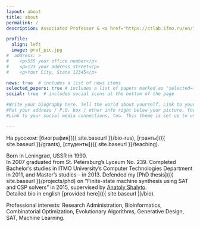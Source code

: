 ```yaml
---
layout: about
title: about
permalink: /
description: Associated Professor & <a href="https://ctlab.ifmo.ru/en/">Computer Technologies Lab</a> head – <a href="https://en.itmo.ru/en/">ITMO University</a>, St. Petersburg, Russia

profile:
  align: left
  image: prof_pic.jpg
#  address: >
#    <p>555 your office number</p>
#    <p>123 your address street</p>
#    <p>Your City, State 12345</p>

news: true  # includes a list of news items
selected_papers: true # includes a list of papers marked as "selected={true}"
social: true  # includes social icons at the bottom of the page

#Write your biography here. Tell the world about yourself. Link to your favorite [subreddit](http://reddit.com){:target="\_blank"}. You can put a picture in, too. The code is already in, just name your picture `prof_pic.jpg` and put it in the `img/` folder.
#Put your address / P.O. box / other info right below your picture. You can also disable any these elements by editing `profile` property of the YAML header of your `_pages/about.md`. Edit `_bibliography/papers.bib` and Jekyll will render your [publications page](/al-folio/publications/) automatically.
#Link to your social media connections, too. This theme is set up to use [Font Awesome icons](http://fortawesome.github.io/Font-Awesome/){:target="\_blank"} and [Academicons](https://jpswalsh.github.io/academicons/){:target="\_blank"}, like the ones below. Add your Facebook, Twitter, LinkedIn, Google Scholar, or just disable all of them.

---
```


На русском: [биография]({{ site.baseurl }}/bio-rus), 
[гранты]({{ site.baseurl }}/grants),
[студенты]({{ site.baseurl }}/teaching).

Born in Leningrad, USSR in 1990.\
In 2007 graduated from St. Petersburg’s Lyceum No. 239.
Completed Bachelor’s studies in ITMO University’s Computer Technologies Department in 2011, and Master’s studies – in 2013. 
Defended my [PhD thesis]({{ site.baseurl }}/projects/phd) on “Finite-state machine synthesis using SAT and CSP solvers” in 2015, 
supervised by [Anatoly Shalyto](https://en.wikipedia.org/wiki/Anatoly_Shalyto).\
Detailed bio in english [provided here]({{ site.baseurl }}/bio).

Professional interests: Research Administration, Bioinformatics, Combinatorial Optimization, Evolutionary Algorithms, Generative Design, SAT, Machine Learning.
